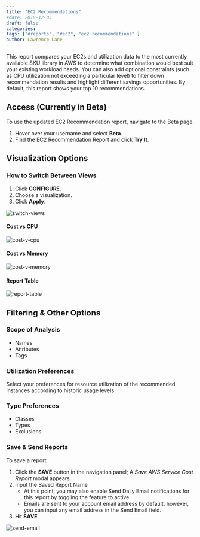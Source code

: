 ```yaml
---
title: "EC2 Recommendations"
#date: 2018-12-03
draft: false
categories:
tags: ["#reports", "#ec2", "ec2 recommendations" ]
author: Lawrence Lane
---
```

This report compares your EC2s and utilization data to the most currently available SKU library in AWS to determine what combination would best suit your existing workload needs. You can also add optional constraints (such as CPU utilization not exceeding a particular level) to filter down recommendation results and highlight different savings opportunities. By default, this report shows your top 10 recommendations.

## Access (Currently in Beta)
To use the updated EC2 Recommendation report, navigate to the Beta page.

1. Hover over your username and select **Beta**.
2. Find the EC2 Recommendation Report and click **Try It**.

## Visualization Options

### How to Switch Between Views

1. Click **CONFIGURE**.
2. Choose a visualization.
3. Click **Apply**.

![switch-views](/images/reports-ec2-recommendations/switch-views.png)

#### Cost vs CPU

![cost-v-cpu](/images/reports-ec2-recommendations/cost-v-cpu.png)

#### Cost vs Memory

![cost-v-memory](/images/reports-ec2-recommendations/cost-v-memory.png)

#### Report Table

![report-table](/images/reports-ec2-recommendations/report-table.png)

## Filtering & Other Options

### Scope of Analysis

- Names
- Attributes
- Tags

### Utilization Preferences

Select your preferences for resource utilization of the recommended instances according to historic usage levels

### Type Preferences

- Classes
- Types
- Exclusions


### Save & Send Reports

To save a report:

1. Click the **SAVE** button in the navigation panel; A _Save AWS Service Cost Report_ modal appears.
2. Input the Saved Report Name
    - At this point, you may also enable Send Daily Email notifications for this report by toggling the feature to active.
    - Emails are sent to your account email address by default, however, you can input any email address in the Send Email field.
3. Hit **SAVE**.

![send-email](/images/reports-ec2-recommendations/send-email.png)
